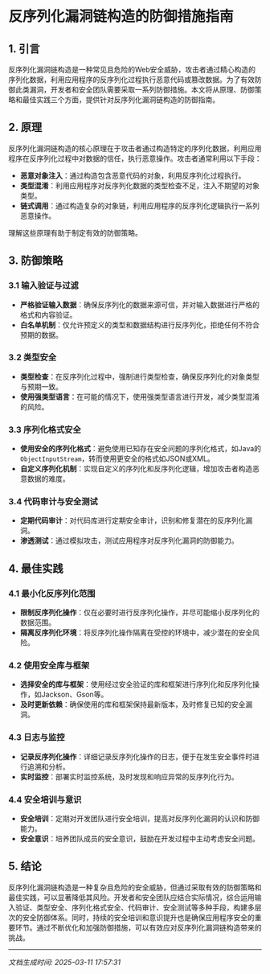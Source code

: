 # 反序列化漏洞链构造的防御措施指南

## 1. 引言

反序列化漏洞链构造是一种常见且危险的Web安全威胁，攻击者通过精心构造的序列化数据，利用应用程序的反序列化过程执行恶意代码或篡改数据。为了有效防御此类漏洞，开发者和安全团队需要采取一系列防御措施。本文将从原理、防御策略和最佳实践三个方面，提供针对反序列化漏洞链构造的防御指南。

## 2. 原理

反序列化漏洞链构造的核心原理在于攻击者通过构造特定的序列化数据，利用应用程序在反序列化过程中对数据的信任，执行恶意操作。攻击者通常利用以下手段：

- **恶意对象注入**：通过构造包含恶意代码的对象，利用反序列化过程执行。
- **类型混淆**：利用应用程序对反序列化数据的类型检查不足，注入不期望的对象类型。
- **链式调用**：通过构造复杂的对象链，利用应用程序的反序列化逻辑执行一系列恶意操作。

理解这些原理有助于制定有效的防御策略。

## 3. 防御策略

### 3.1 输入验证与过滤

- **严格验证输入数据**：确保反序列化的数据来源可信，并对输入数据进行严格的格式和内容验证。
- **白名单机制**：仅允许预定义的类型和数据结构进行反序列化，拒绝任何不符合预期的数据。

### 3.2 类型安全

- **类型检查**：在反序列化过程中，强制进行类型检查，确保反序列化的对象类型与预期一致。
- **使用强类型语言**：在可能的情况下，使用强类型语言进行开发，减少类型混淆的风险。

### 3.3 序列化格式安全

- **使用安全的序列化格式**：避免使用已知存在安全问题的序列化格式，如Java的`ObjectInputStream`，转而使用更安全的格式如JSON或XML。
- **自定义序列化机制**：实现自定义的序列化和反序列化逻辑，增加攻击者构造恶意数据的难度。

### 3.4 代码审计与安全测试

- **定期代码审计**：对代码库进行定期安全审计，识别和修复潜在的反序列化漏洞。
- **渗透测试**：通过模拟攻击，测试应用程序对反序列化漏洞的防御能力。

## 4. 最佳实践

### 4.1 最小化反序列化范围

- **限制反序列化操作**：仅在必要时进行反序列化操作，并尽可能缩小反序列化的数据范围。
- **隔离反序列化环境**：将反序列化操作隔离在受控的环境中，减少潜在的安全风险。

### 4.2 使用安全库与框架

- **选择安全的库与框架**：使用经过安全验证的库和框架进行序列化和反序列化操作，如Jackson、Gson等。
- **及时更新依赖**：确保使用的库和框架保持最新版本，及时修复已知的安全漏洞。

### 4.3 日志与监控

- **记录反序列化操作**：详细记录反序列化操作的日志，便于在发生安全事件时进行追溯和分析。
- **实时监控**：部署实时监控系统，及时发现和响应异常的反序列化行为。

### 4.4 安全培训与意识

- **安全培训**：定期对开发团队进行安全培训，提高对反序列化漏洞的认识和防御能力。
- **安全意识**：培养团队成员的安全意识，鼓励在开发过程中主动考虑安全问题。

## 5. 结论

反序列化漏洞链构造是一种复杂且危险的安全威胁，但通过采取有效的防御策略和最佳实践，可以显著降低其风险。开发者和安全团队应结合实际情况，综合运用输入验证、类型安全、序列化格式安全、代码审计、安全测试等多种手段，构建多层次的安全防御体系。同时，持续的安全培训和意识提升也是确保应用程序安全的重要环节。通过不断优化和加强防御措施，可以有效应对反序列化漏洞链构造带来的挑战。

---

*文档生成时间: 2025-03-11 17:57:31*
